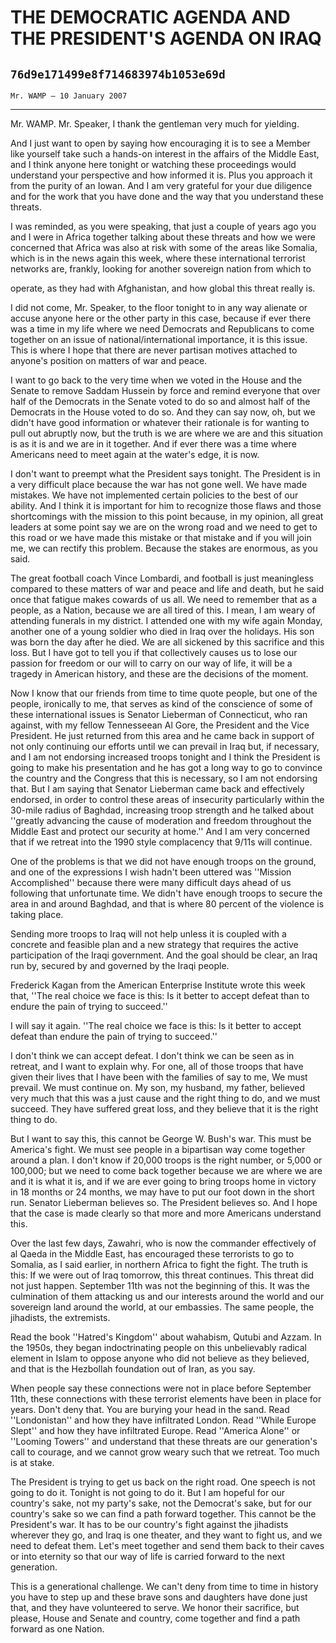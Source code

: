 # THE DEMOCRATIC AGENDA AND THE PRESIDENT'S AGENDA ON IRAQ
## `76d9e171499e8f714683974b1053e69d`
`Mr. WAMP — 10 January 2007`

---


Mr. WAMP. Mr. Speaker, I thank the gentleman very much for yielding.

And I just want to open by saying how encouraging it is to see a 
Member like yourself take such a hands-on interest in the affairs of 
the Middle East, and I think anyone here tonight or watching these 
proceedings would understand your perspective and how informed it is. 
Plus you approach it from the purity of an Iowan. And I am very 
grateful for your due diligence and for the work that you have done and 
the way that you understand these threats.

I was reminded, as you were speaking, that just a couple of years ago 
you and I were in Africa together talking about these threats and how 
we were concerned that Africa was also at risk with some of the areas 
like Somalia, which is in the news again this week, where these 
international terrorist networks are, frankly, looking for another 
sovereign nation from which to


operate, as they had with Afghanistan, and how global this threat 
really is.

I did not come, Mr. Speaker, to the floor tonight to in any way 
alienate or accuse anyone here or the other party in this case, because 
if ever there was a time in my life where we need Democrats and 
Republicans to come together on an issue of national/international 
importance, it is this issue. This is where I hope that there are never 
partisan motives attached to anyone's position on matters of war and 
peace.

I want to go back to the very time when we voted in the House and the 
Senate to remove Saddam Hussein by force and remind everyone that over 
half of the Democrats in the Senate voted to do so and almost half of 
the Democrats in the House voted to do so. And they can say now, oh, 
but we didn't have good information or whatever their rationale is for 
wanting to pull out abruptly now, but the truth is we are where we are 
and this situation is as it is and we are in it together. And if ever 
there was a time where Americans need to meet again at the water's 
edge, it is now.

I don't want to preempt what the President says tonight. The 
President is in a very difficult place because the war has not gone 
well. We have made mistakes. We have not implemented certain policies 
to the best of our ability. And I think it is important for him to 
recognize those flaws and those shortcomings with the mission to this 
point because, in my opinion, all great leaders at some point say we 
are on the wrong road and we need to get to this road or we have made 
this mistake or that mistake and if you will join me, we can rectify 
this problem. Because the stakes are enormous, as you said.

The great football coach Vince Lombardi, and football is just 
meaningless compared to these matters of war and peace and life and 
death, but he said once that fatigue makes cowards of us all. We need 
to remember that as a people, as a Nation, because we are all tired of 
this. I mean, I am weary of attending funerals in my district. I 
attended one with my wife again Monday, another one of a young soldier 
who died in Iraq over the holidays. His son was born the day after he 
died. We are all sickened by this sacrifice and this loss. But I have 
got to tell you if that collectively causes us to lose our passion for 
freedom or our will to carry on our way of life, it will be a tragedy 
in American history, and these are the decisions of the moment.

Now I know that our friends from time to time quote people, but one 
of the people, ironically to me, that serves as kind of the conscience 
of some of these international issues is Senator Lieberman of 
Connecticut, who ran against, with my fellow Tennesseean Al Gore, the 
President and the Vice President. He just returned from this area and 
he came back in support of not only continuing our efforts until we can 
prevail in Iraq but, if necessary, and I am not endorsing increased 
troops tonight and I think the President is going to make his 
presentation and he has got a long way to go to convince the country 
and the Congress that this is necessary, so I am not endorsing that. 
But I am saying that Senator Lieberman came back and effectively 
endorsed, in order to control these areas of insecurity particularly 
within the 30-mile radius of Baghdad, increasing troop strength and he 
talked about ''greatly advancing the cause of moderation and freedom 
throughout the Middle East and protect our security at home.'' And I am 
very concerned that if we retreat into the 1990 style complacency that 
9/11s will continue.

One of the problems is that we did not have enough troops on the 
ground, and one of the expressions I wish hadn't been uttered was 
''Mission Accomplished'' because there were many difficult days ahead 
of us following that unfortunate time. We didn't have enough troops to 
secure the area in and around Baghdad, and that is where 80 percent of 
the violence is taking place.



Sending more troops to Iraq will not help unless it is coupled with a 
concrete and feasible plan and a new strategy that requires the active 
participation of the Iraqi government. And the goal should be clear, an 
Iraq run by, secured by and governed by the Iraqi people.

Frederick Kagan from the American Enterprise Institute wrote this 
week that, ''The real choice we face is this: Is it better to accept 
defeat than to endure the pain of trying to succeed.''

I will say it again. ''The real choice we face is this: Is it better 
to accept defeat than endure the pain of trying to succeed.''

I don't think we can accept defeat. I don't think we can be seen as 
in retreat, and I want to explain why. For one, all of those troops 
that have given their lives that I have been with the families of say 
to me, We must prevail. We must continue on. My son, my husband, my 
father, believed very much that this was a just cause and the right 
thing to do, and we must succeed. They have suffered great loss, and 
they believe that it is the right thing to do.

But I want to say this, this cannot be George W. Bush's war. This 
must be America's fight. We must see people in a bipartisan way come 
together around a plan. I don't know if 20,000 troops is the right 
number, or 5,000 or 100,000; but we need to come back together because 
we are where we are and it is what it is, and if we are ever going to 
bring troops home in victory in 18 months or 24 months, we may have to 
put our foot down in the short run. Senator Lieberman believes so. The 
President believes so. And I hope that the case is made clearly so that 
more and more Americans understand this.

Over the last few days, Zawahri, who is now the commander effectively 
of al Qaeda in the Middle East, has encouraged these terrorists to go 
to Somalia, as I said earlier, in northern Africa to fight the fight. 
The truth is this: If we were out of Iraq tomorrow, this threat 
continues. This threat did not just happen. September 11th was not the 
beginning of this. It was the culmination of them attacking us and our 
interests around the world and our sovereign land around the world, at 
our embassies. The same people, the jihadists, the extremists.

Read the book ''Hatred's Kingdom'' about wahabism, Qutubi and Azzam. 
In the 1950s, they began indoctrinating people on this unbelievably 
radical element in Islam to oppose anyone who did not believe as they 
believed, and that is the Hezbollah foundation out of Iran, as you say.

When people say these connections were not in place before September 
11th, these connections with these terrorist elements have been in 
place for years. Don't deny that. You are burying your head in the 
sand. Read ''Londonistan'' and how they have infiltrated London. Read 
''While Europe Slept'' and how they have infiltrated Europe. Read 
''America Alone'' or ''Looming Towers'' and understand that these 
threats are our generation's call to courage, and we cannot grow weary 
such that we retreat. Too much is at stake.

The President is trying to get us back on the right road. One speech 
is not going to do it. Tonight is not going to do it. But I am hopeful 
for our country's sake, not my party's sake, not the Democrat's sake, 
but for our country's sake so we can find a path forward together. This 
cannot be the President's war. It has to be our country's fight against 
the jihadists wherever they go, and Iraq is one theater, and they want 
to fight us, and we need to defeat them. Let's meet together and send 
them back to their caves or into eternity so that our way of life is 
carried forward to the next generation.

This is a generational challenge. We can't deny from time to time in 
history you have to step up and these brave sons and daughters have 
done just that, and they have volunteered to serve. We honor their 
sacrifice, but please, House and Senate and country, come together and 
find a path forward as one Nation.